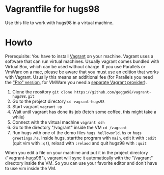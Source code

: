 Vagrantfile for hugs98
========

Use this file to work with hugs98 in a virtual machine.

Howto
====

Prerequisite: You have to install [Vagrant][Vagrant] on your machine. Vagrant uses a software that can run virtual machines. Usually vagrant comes bundled with Virtual Box, which can be used without charge. If you use Parallels or VmWare on a mac, please be aware that you must use an edition that works with Vagrant. Usually this means an additional fee (for Parallels you need the ["Pro" version][ParallelsPro], for VMWare you need a [separate Vagrant provider][FusionProvider]).

[Vagrant]: https://www.vagrantup.com/
[ParallelsPro]: http://kb.parallels.com/en/123296
[FusionProvider]: https://www.vagrantup.com/vmware

1. Clone the reository `git clone https://github.com/geggo98/vagrant-hugs98.git`
2. Go to the project directory `cd vagrant-hugs98`
3. Start vagrant `vagrant up`
4. Wait until vagrant has done its job (fetch some coffee, this might take a while)
5. Connect with the virtual machine `vagrant ssh`
6. Go to the directory "/vagrant" inside the VM `cd /vagrant`
7. Run hugs with one of the demo files `hugs helloworld.hs` or `hugs greetings.hs`. Inside hugs, startthe program with `main`, edit it with `:edit` (quit vim with `:q!`), reload with `:relaod` and quit hugs98 with `:quit`

When you edit a file on your machine and put it in the project directory ("vagrant-hugs98"), vagrant will sync it automatically with the "/vagrant" directory inside the VM. So you can use your favorite editor and don't have to use vim inside the VM.

